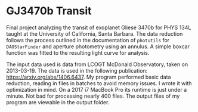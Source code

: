 # GJ3470b Transit
Final project analyzing the transit of exoplanet Gliese 3470b for PHYS 134L taught at the University of California, Santa Barbara.
The data reduction follows the process outlined in the documentation of `photutils` for `DAOStarFinder` and aperture photometry using an annulus. 
A simple boxcar function was fitted to the resulting light curve for analysis.

The input data used is data from LCOGT McDonald Observatory, taken on 2013-03-19. The data is used in the following publication: https://arxiv.org/abs/1406.6437. My program performed basic data reduction, reading in files in batches to avoid memory issues. I wrote it with optimization in mind. On a 2017 i7 MacBook Pro its runtime is just under a minute. Not bad for processing nearly 400 files. The output files of my program are viewable in the output folder.
